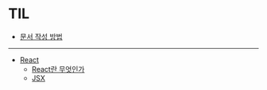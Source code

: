 # TIL

- [문서 작성 방법](https://github.com/hailjeong/TIL/blob/main/React/firstBlog.md)

***
- [React](https://github.com/hailjeong/TIL/tree/main/React)
  - [React란 무엇인가](https://github.com/hailjeong/TIL/blob/main/React/React.md)
  - [JSX](https://github.com/hailjeong/TIL/blob/main/React/JSX.md)
  
